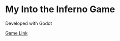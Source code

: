 # My Into the Inferno Game

Developed with Godot

[Game Link](https://drive.google.com/file/d/1dXruuYOJ3jVb0GhjRbCnUep0hQOgUE-y/view?usp=sharing)
